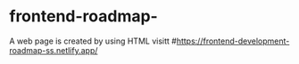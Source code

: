 # frontend-roadmap-
A web page is created by using HTML
visitt #https://frontend-development-roadmap-ss.netlify.app/
